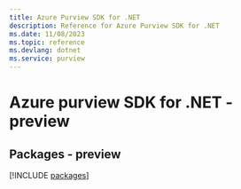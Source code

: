 ```yaml
---
title: Azure Purview SDK for .NET
description: Reference for Azure Purview SDK for .NET
ms.date: 11/08/2023
ms.topic: reference
ms.devlang: dotnet
ms.service: purview
---
```

# Azure purview SDK for .NET - preview
## Packages - preview
[!INCLUDE [packages](purview-index.md)]